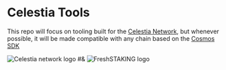 # Celestia Tools

This repo will focus on tooling built for the [Celestia Network](https://github.com/celestiaorg/), but whenever possible, it will be made compatible with any chain based on the [Cosmos SDK](https://github.com/cosmos/cosmos-sdk)

![Celestia network logo](https://avatars.githubusercontent.com/u/54859940?s=400&v=4 'Celestia network')
#&
![FreshSTAKING logo](https://pbs.twimg.com/profile_images/1539316263314370560/syHanQz4_400x400.jpg 'FreshSTAKING')
